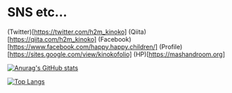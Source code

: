 # SNS etc...
(Twitter)[https://twitter.com/h2m_kinoko]
(Qiita)[https://qiita.com/h2m_kinoko]
(Facebook)[https://www.facebook.com/happy.happy.children/]
(Profile)[https://sites.google.com/view/kinokofolio]
(HP)[https://mashandroom.org]


[![Anurag's GitHub stats](https://github-readme-stats.vercel.app/api?username=happy2mylife&show_icons=true)](https://github.com/anuraghazra/github-readme-stats)


[![Top Langs](https://github-readme-stats.vercel.app/api/top-langs/?username=happy2mylife&layout=compact)](https://github.com/anuraghazra/github-readme-stats)

<!--
**happy2mylife/happy2mylife** is a ✨ _special_ ✨ repository because its `README.md` (this file) appears on your GitHub profile.

Here are some ideas to get you started:

- 🔭 I’m currently working on ...
- 🌱 I’m currently learning ...
- 👯 I’m looking to collaborate on ...
- 🤔 I’m looking for help with ...
- 💬 Ask me about ...
- 📫 How to reach me: ...
- 😄 Pronouns: ...
- ⚡ Fun fact: ...
-->
